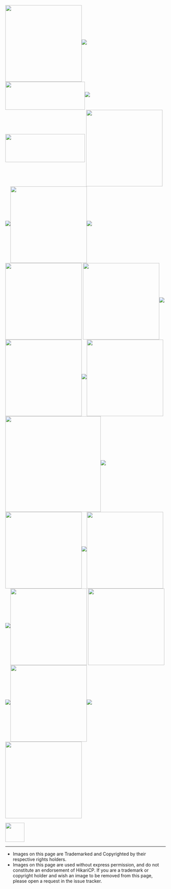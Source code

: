 <img width="240" height="240" valign="middle" src="https://pbs.twimg.com/profile_images/671602360075100161/B2WA5XaX.png">![][spacer]<img width="250" height="88" valign="middle" src="https://www.skytap.com/wp-content/uploads/2016/05/Puppets_company_logo.png">![][spacer]<img width="250" height="88" valign="middle" src="https://web.liferay.com/osb-community-theme/images/custom/heading.png">
<img width="240" valign="middle" src="https://www.playframework.com/assets/images/logos/play_full_color.png">![][spacer]<img width="240" valign="middle" src="https://www.atlassian.com/dam/jcr:416a5a7b-55dc-435d-a3e3-22aa2650ba5d/AtlassianLogo.svg">![][spacer]<img width="240" valign="middle" src="http://www.deloittedigital.com/de/assets/img/site-icons/og-site-image.png">
<img width="240" valign="middle" src="https://logo-png.com/logopng/splunk-logo.png">![][spacer]<img width="240" valign="middle" src="https://www.surpasshosting.com/images/comodo_logo.png">![][spacer]<img width="240" valign="middle" src="https://www.ca.com/content/dam/ca/us/images/company/ca-logo-b-w.jpg">
<img width="300" valign="middle" src="http://fiware-cosmos.readthedocs.io/en/r4_fiware/user_and_programmer_manual/streaming/images/storm_logo.png">![][spacer]
<img width="240" valign="middle" src="https://image.slidesharecdn.com/apachehive-151229131013/95/apache-hive-1-638.jpg?cb=1451394627">![][spacer]<img width="240" valign="middle" src="http://design.jboss.org/hibernate/logo/final/hibernate_logo_whitebkg.svg">![][spacer]<img width="240" valign="middle" src="https://spring.io/img/spring-by-pivotal.png">
<img width="240" valign="middle" src="https://jaxenter.com/wp-content/uploads/2013/02/slick.jpg">![][spacer]<img width="240" valign="middle" src="https://www.opennms.com/wp-content/uploads/2015/02/openNMSlogo-transparent-noninterlaced-150ppi.png">![][spacer]<img width="240" valign="middle" src="https://aries.apache.org/images/Arieslogo_Horizontal.gif">


<img height="60" src="https://github.com/brettwooldridge/HikariCP/wiki/space60x1.gif"/>

-------------------------------------------------------------------------------------
 * Images on this page are Trademarked and Copyrighted by their respective rights holders.
 * Images on this page are used without express permission, and do not constitute an endorsement of HikariCP. If you are a trademark or copyright holder and wish an image to be removed from this page, please open a request in the issue tracker.

[spacer]: https://github.com/brettwooldridge/HikariCP/wiki/space60x1.gif

